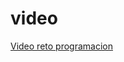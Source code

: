# video
[Video reto programacion](https://drive.google.com/file/d/1VxnrfI8TaG93OetXdLdHmlpGbqkKXTpE/view?usp=drive_link)
